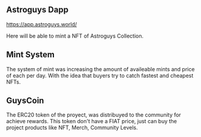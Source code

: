 ## Astroguys Dapp

https://app.astroguys.world/

Here will be able to mint a NFT of Astroguys Collection.

## Mint System

The system of mint was increasing the amount of availeable mints and price of each per day. With the idea that buyers try to catch fastest and cheapest NFTs.


## GuysCoin

The ERC20 token of the proyect, was distribuyed to the community for achieve rewards. This token don't have a FIAT price, just can buy the project products like NFT, Merch, Community Levels.
